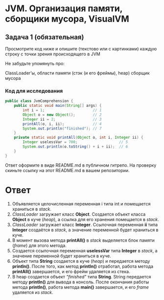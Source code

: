 # JVM. Организация памяти, сборщики мусора, VisualVM
## Задача 1 (обязательная)
Просмотрите код ниже и опишите (текстово или с картинками) каждую строку с точки зрения происходящего в JVM

Не забудьте упомянуть про:

ClassLoader’ы,
области памяти (стэк (и его фреймы), heap)
сборщик мусора
### Код для исследования
```java
public class JvmComprehension {
    public static void main(String[] args) {
        int i = 1;                      // 1
        Object o = new Object();        // 2
        Integer ii = 2;                 // 3
        printAll(o, i, ii);             // 4
        System.out.println("finished"); // 7
    }
    private static void printAll(Object o, int i, Integer ii) {
        Integer uselessVar = 700;                   // 5
        System.out.println(o.toString() + i + ii);  // 6
    }
}
```

Ответ оформите в виде README.md в публичном гитрепо. На проверку скиньте ссылку на этот README.md в вашем репозитории.

# Ответ

1. Объявляется целочисленная переменная i типа int и помещается храниться в *stack*.
2. *ClassLoader* загружает класс **Object**. Создается объект класса **Object** в куче (*heap*), а ссылка для его хранения помещается в *stack*.
3. *ClassLoader* загружает класс **Integer**. Ссылочная переменная **ii** типа **Integer** создаётся в *stack*, а значение переменной будет храниться в куче.
4. В момент вызова метода **printAll()** в *stack* выделяется блок памяти (*frame*) для этого метода.
5. Создается ссылочная переменная **uselessVar** типа **Integer** в *stack*, а значение переменной будет храниться в куче.
6. Объект типа **String** создается в куче (*heap*) и передается методу **println()**. После того, как метод **println()** отработал, работа метода **printAll()** завершается, и его фрейм удаляется из стека.
7.  В heap создается объект *"finished"* типа **String**. String передается методу **println()** для вывода в консоль. После окончания работы метода **println()**, работа метода **main()** завершается, и его *frame* удаляется из *stack*.
